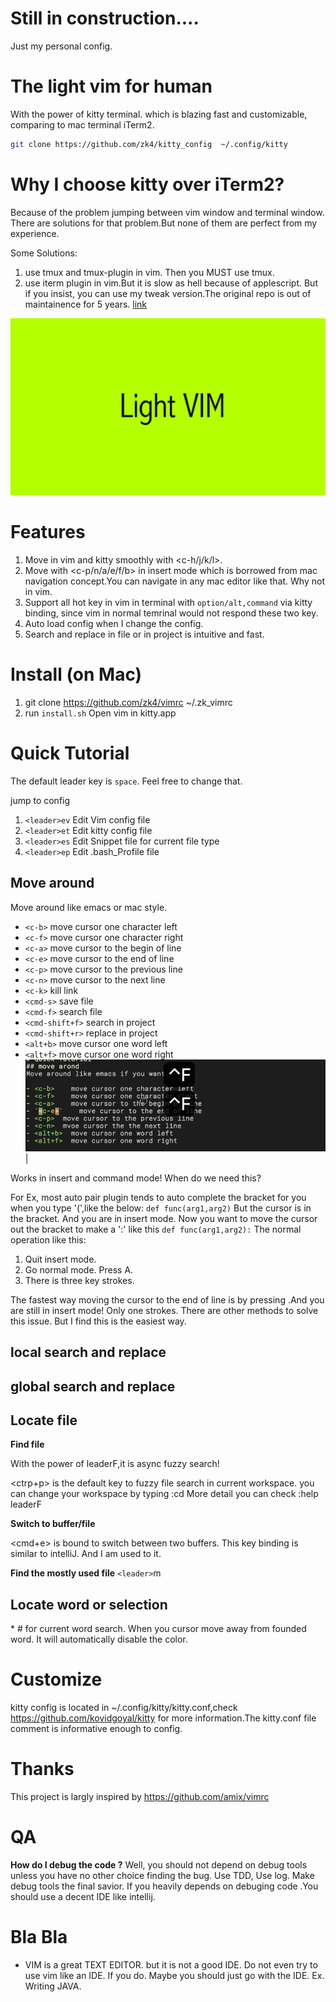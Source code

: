 # Still  in construction....
Just my personal config. 

# The light vim for human 
With the power of kitty terminal. which is blazing fast and customizable, comparing to mac terminal iTerm2.

``` bash
git clone https://github.com/zk4/kitty_config  ~/.config/kitty

``` 

# Why I choose kitty over iTerm2?
Because of the problem jumping between vim window and terminal window.
There are solutions for that problem.But none of them are perfect from my experience.

Some Solutions:
1. use tmux and tmux-plugin in vim. Then you MUST use tmux.
2. use iterm plugin in vim.But it is slow as hell because of applescript. But if you insist, you can use my tweak version.The original repo is out of maintainence for 5 years.  [link](https://github.com/zk4/vim-iterm2-navigator)

![logo](https://github.com/zk4/vimrc/blob/master/imgs/logo.png)

# Features
1. Move in vim and kitty smoothly with <c-h/j/k/l>. 
2. Move with <c-p/n/a/e/f/b> in insert mode which is borrowed from mac navigation concept.You can navigate in any mac editor like that. Why not in vim.
2. Support all hot key in vim in terminal with `option/alt,command` via kitty binding, since vim in normal temrinal would not respond these two key.
4. Auto load config when I change the config.
4. Search and replace in file or in project is intuitive and fast.


# Install  (on Mac)
1. git clone https://github.com/zk4/vimrc ~/.zk_vimrc
1. run `install.sh` Open vim in kitty.app 


# Quick Tutorial
The default leader key is `space`. Feel free to change that.

jump to  config 

1. `<leader>ev`   Edit Vim config file
1. `<leader>et`   Edit kitty config file
1. `<leader>es`   Edit Snippet file for current file type
1. `<leader>ep`   Edit .bash_Profile file


## Move around
Move around like emacs or mac style.

- `<c-b>`          move cursor one character left 
- `<c-f>`          move cursor one character right 
- `<c-a>`          move cursor to the begin of line 
- `<c-e>`          move cursor to the end of line 
- `<c-p>`          move cursor to the previous line
- `<c-n>`          move cursor to the next line
- `<c-k>`          kill link 
- `<cmd-s>`        save file 
- `<cmd-f>`        search file 
- `<cmd-shift+f>`  search in project
- `<cmd-shift+r>`  replace in project 
- `<alt+b>`        move cursor one word left
- `<alt+f>`        move cursor one word right
![movement](https://github.com/zk4/vimrc/blob/master/imgs/movement.gif)| 

Works in insert and command mode!
When do we need this?

For Ex, most auto pair plugin tends to auto complete the bracket for you when you type '(',like the below:
    ` def func(arg1,arg2) `
    But the cursor is in the bracket. And you are in insert mode.
    Now you want to move the cursor out the bracket to make a ':' like this 
    ` def func(arg1,arg2): `
The normal operation like this:

1. Quit insert mode.
2. Go normal mode. Press A.
3. There is three key strokes.

The fastest way moving the cursor to the end of line is by pressing <c-a>.And you are still in insert mode! Only one strokes. 
There are other methods to solve this issue. But I find this is the easiest way.

## local search and replace 



## global search and replace 


## Locate file
**Find file**

With the power of leaderF,it is async fuzzy search!

<ctrp+p> is the default key to fuzzy file search in current workspace. you can change your workspace by typing 
:cd <where you want to locate>
More detail you can check :help leaderF

**Switch to buffer/file**

<cmd+e>  is bound to switch between two buffers.  This key binding is similar to intelliJ. And I am used to it. 

**Find the mostly used file**
`<leader>`m

## Locate word or selection
\* # for current word search. When you cursor move away from founded word. It will automatically disable the color.  



# Customize
kitty config is located in ~/.config/kitty/kitty.conf,check https://github.com/kovidgoyal/kitty for more information.The kitty.conf file comment is informative enough to config.

# Thanks
This project is largly inspired by  https://github.com/amix/vimrc


# QA
**How do I debug the code ?** 
Well, you should not depend on debug tools unless you have no other choice finding the bug.
Use TDD, Use log. Make debug tools the final savior. If you heavily depends on debuging code .You should use a decent IDE like intellij.


# Bla Bla
- VIM is a great TEXT EDITOR. but it is not a good IDE. Do not even try to use vim like an IDE. If you do. Maybe you should just go with the IDE.  Ex. Writing JAVA.
